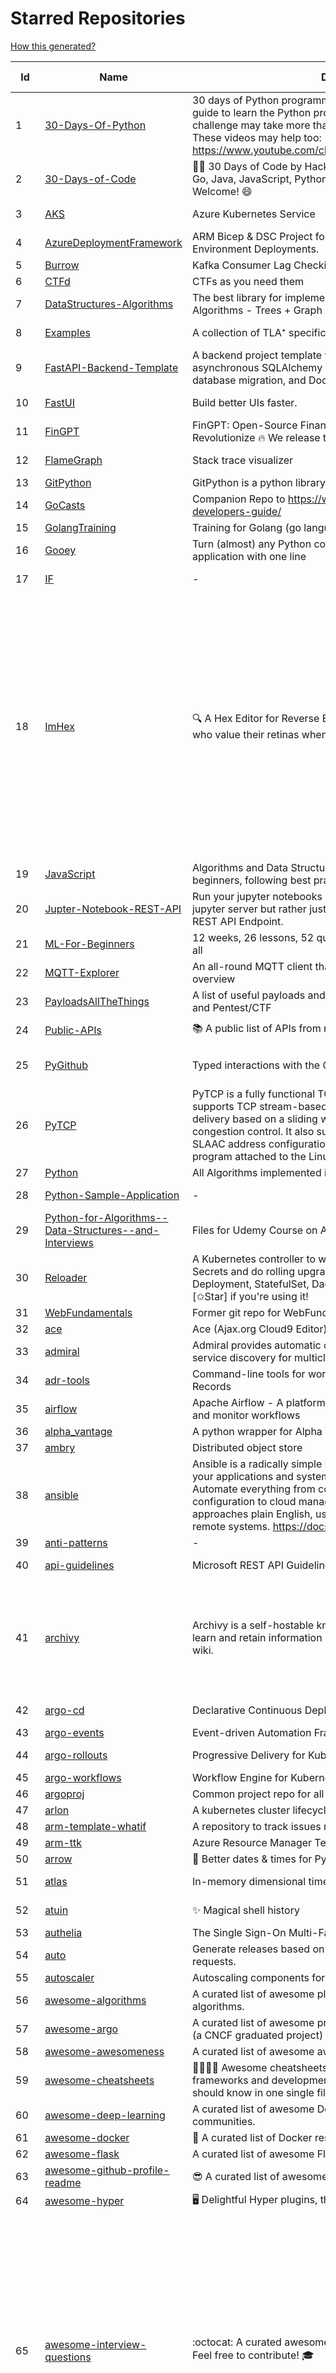 # Starred Repositories  
[How this generated?](../master/USAGE.md)  
  
| Id 			| Name			| Description | Star Counts | Topics/Tags   | Last Updated 	|  
| ----------- | ----------- 	| ----------- | ----------- | ----------- 	| -----------   |  
|1|[30-Days-Of-Python](https://github.com/Asabeneh/30-Days-Of-Python.git)|30 days of Python programming challenge is a step-by-step guide to learn the Python programming language in 30 days. This challenge may take more than100 days, follow your own pace.  These videos may help too: https://www.youtube.com/channel/UC7PNRuno1rzYPb1xLa4yktw|30025||8-7-2023|  
|2|[30-Days-of-Code](https://github.com/xeoneux/30-Days-of-Code.git)|👨‍💻 30 Days of Code by HackerRank Solutions in C, C++, C#, F#, Go, Java, JavaScript, Python, Ruby, Swift & TypeScript. PRs Welcome! 😄|926|||  
|3|[AKS](https://github.com/Azure/AKS.git)|Azure Kubernetes Service|1892||22-3-2024|  
|4|[AzureDeploymentFramework](https://github.com/brwilkinson/AzureDeploymentFramework.git)|ARM Bicep & DSC Project for Azure Infrastructure and App Environment Deployments.|139|||  
|5|[Burrow](https://github.com/linkedin/Burrow.git)|Kafka Consumer Lag Checking|3643|||  
|6|[CTFd](https://github.com/CTFd/CTFd.git)|CTFs as you need them|5261|||  
|7|[DataStructures-Algorithms](https://github.com/rachitiitr/DataStructures-Algorithms.git)|The best library for implementation of all Data Structures and Algorithms - Trees + Graph Algorithms too!|2686|||  
|8|[Examples](https://github.com/tlaplus/Examples.git)|A collection of TLA⁺ specifications of varying complexities|1211||30-3-2024|  
|9|[FastAPI-Backend-Template](https://github.com/Aeternalis-Ingenium/FastAPI-Backend-Template.git)|A backend project template with FastAPI, PostgreSQL with asynchronous SQLAlchemy 2.0, Alembic for asynchronous database migration, and Docker.|542||26-3-2024|  
|10|[FastUI](https://github.com/pydantic/FastUI.git)|Build better UIs faster.|7065||27-2-2024|  
|11|[FinGPT](https://github.com/AI4Finance-Foundation/FinGPT.git)|FinGPT: Open-Source Financial Large Language Models!  Revolutionize 🔥    We release the trained model on HuggingFace.|11207|||  
|12|[FlameGraph](https://github.com/brendangregg/FlameGraph.git)|Stack trace visualizer|16288||7-11-2023|  
|13|[GitPython](https://github.com/gitpython-developers/GitPython.git)|GitPython is a python library used to interact with Git repositories.|4375|||  
|14|[GoCasts](https://github.com/StephenGrider/GoCasts.git)|Companion Repo to https://www.udemy.com/go-the-complete-developers-guide/|2029|||  
|15|[GolangTraining](https://github.com/GoesToEleven/GolangTraining.git)|Training for Golang (go language)|9595|||  
|16|[Gooey](https://github.com/chriskiehl/Gooey.git)|Turn (almost) any Python command line program into a full GUI application with one line|20316||8-5-2022|  
|17|[IF](https://github.com/deep-floyd/IF.git)|-|7479||2-6-2023|  
|18|[ImHex](https://github.com/WerWolv/ImHex.git)|🔍 A Hex Editor for Reverse Engineers, Programmers and people who value their retinas when working at 3 AM.|32612|hex-editor, reverse-engineering, ips, dear-imgui, disassembler, analyzer, mathematical-evaluator, pattern-language, dark-mode, hacktoberfest, forensics, multi-platform, binary-analysis, c-plus-plus, static-analysis, windows, cybersecurity, hacking, preprocessor|30-3-2024|  
|19|[JavaScript](https://github.com/TheAlgorithms/JavaScript.git)|Algorithms and Data Structures implemented in JavaScript for beginners, following best practices.|31025|||  
|20|[Jupter-Notebook-REST-API](https://github.com/Invictify/Jupter-Notebook-REST-API.git)|Run your jupyter notebooks as a REST API endpoint. This isn't a jupyter server but rather just a way to run your notebooks as a REST API Endpoint.|75||31-3-2020|  
|21|[ML-For-Beginners](https://github.com/microsoft/ML-For-Beginners.git)|12 weeks, 26 lessons, 52 quizzes, classic Machine Learning for all|65898|||  
|22|[MQTT-Explorer](https://github.com/thomasnordquist/MQTT-Explorer.git)|An all-round MQTT client that provides a structured topic overview|2723|||  
|23|[PayloadsAllTheThings](https://github.com/swisskyrepo/PayloadsAllTheThings.git)|A list of useful payloads and bypass for Web Application Security and Pentest/CTF|56331|||  
|24|[Public-APIs](https://github.com/n0shake/Public-APIs.git)|📚 A public list of APIs from round the web.|20821||23-2-2024|  
|25|[PyGithub](https://github.com/PyGithub/PyGithub.git)|Typed interactions with the GitHub API v3|6640|pygithub, python, github, github-api|24-3-2024|  
|26|[PyTCP](https://github.com/ccie18643/PyTCP.git)|PyTCP is a fully functional TCP/IP stack written in Python. It supports TCP stream-based transport with reliable packet delivery based on a sliding window mechanism and basic congestion control. It also supports IPv6/ICMPv6 protocols with SLAAC address configuration. It operates as a user space program attached to the Linux TAP interface.|325||8-11-2023|  
|27|[Python](https://github.com/TheAlgorithms/Python.git)|All Algorithms implemented in Python|177217|||  
|28|[Python-Sample-Application](https://github.com/uber/Python-Sample-Application.git)|-|374||9-3-2015|  
|29|[Python-for-Algorithms--Data-Structures--and-Interviews](https://github.com/jmportilla/Python-for-Algorithms--Data-Structures--and-Interviews.git)|Files for Udemy Course on Algorithms and Data Structures|2438||1-7-2022|  
|30|[Reloader](https://github.com/stakater/Reloader.git)|A Kubernetes controller to watch changes in ConfigMap and Secrets and do rolling upgrades on Pods with their associated Deployment, StatefulSet, DaemonSet and DeploymentConfig – [✩Star] if you're using it!|6611||27-3-2024|  
|31|[WebFundamentals](https://github.com/google/WebFundamentals.git)|Former git repo for WebFundamentals on developers.google.com|13844|||  
|32|[ace](https://github.com/ajaxorg/ace.git)|Ace (Ajax.org Cloud9 Editor)|26346|||  
|33|[admiral](https://github.com/istio-ecosystem/admiral.git)|Admiral provides automatic configuration generation, syncing and service discovery for multicluster Istio service mesh|554|||  
|34|[adr-tools](https://github.com/npryce/adr-tools.git)|Command-line tools for working with Architecture Decision Records|4360|||  
|35|[airflow](https://github.com/apache/airflow.git)|Apache Airflow - A platform to programmatically author, schedule, and monitor workflows|34179||2-4-2024|  
|36|[alpha_vantage](https://github.com/RomelTorres/alpha_vantage.git)|A python wrapper for Alpha Vantage API for financial data.|4148|||  
|37|[ambry](https://github.com/linkedin/ambry.git)|Distributed object store|1715|||  
|38|[ansible](https://github.com/ansible/ansible.git)|Ansible is a radically simple IT automation platform that makes your applications and systems easier to deploy and maintain. Automate everything from code deployment to network configuration to cloud management, in a language that approaches plain English, using SSH, with no agents to install on remote systems. https://docs.ansible.com.|60811||1-4-2024|  
|39|[anti-patterns](https://github.com/tonybaloney/anti-patterns.git)|-|171|||  
|40|[api-guidelines](https://github.com/microsoft/api-guidelines.git)|Microsoft REST API Guidelines|22349||21-3-2024|  
|41|[archivy](https://github.com/archivy/archivy.git)|Archivy is a self-hostable knowledge repository that allows you to learn and retain information in your own personal and extensible wiki.|3143|elasticsearch, knowledge, productivity, python, knowledge-base, note-taking, digital-brain, cli, hacktoberfest|25-7-2023|  
|42|[argo-cd](https://github.com/argoproj/argo-cd.git)|Declarative Continuous Deployment for Kubernetes|15944||1-4-2024|  
|43|[argo-events](https://github.com/argoproj/argo-events.git)|Event-driven Automation Framework for Kubernetes|2215|||  
|44|[argo-rollouts](https://github.com/argoproj/argo-rollouts.git)|Progressive Delivery for Kubernetes|2437||1-4-2024|  
|45|[argo-workflows](https://github.com/argoproj/argo-workflows.git)|Workflow Engine for Kubernetes|14204|||  
|46|[argoproj](https://github.com/argoproj/argoproj.git)|Common project repo for all Argo Projects|548|||  
|47|[arlon](https://github.com/arlonproj/arlon.git)|A kubernetes cluster lifecycle management and configuration tool|143|||  
|48|[arm-template-whatif](https://github.com/Azure/arm-template-whatif.git)|A repository to track issues related to what-if noise suppression|86|||  
|49|[arm-ttk](https://github.com/Azure/arm-ttk.git)|Azure Resource Manager Template Toolkit|419|||  
|50|[arrow](https://github.com/arrow-py/arrow.git)|🏹 Better dates & times for Python|8539|||  
|51|[atlas](https://github.com/Netflix/atlas.git)|In-memory dimensional time series database.|3383||1-4-2024|  
|52|[atuin](https://github.com/atuinsh/atuin.git)|✨ Magical shell history|17294||2-4-2024|  
|53|[authelia](https://github.com/authelia/authelia.git)|The Single Sign-On Multi-Factor portal for web apps|19316|||  
|54|[auto](https://github.com/intuit/auto.git)|Generate releases based on semantic version labels on pull requests.|2175|||  
|55|[autoscaler](https://github.com/kubernetes/autoscaler.git)|Autoscaling components for Kubernetes|7578|||  
|56|[awesome-algorithms](https://github.com/tayllan/awesome-algorithms.git)|A curated list of awesome places to learn and/or practice algorithms.|17385|||  
|57|[awesome-argo](https://github.com/akuity/awesome-argo.git)|A curated list of awesome projects and resources related to Argo (a CNCF graduated project)|1763|||  
|58|[awesome-awesomeness](https://github.com/bayandin/awesome-awesomeness.git)|A curated list of awesome awesomeness|31180|||  
|59|[awesome-cheatsheets](https://github.com/LeCoupa/awesome-cheatsheets.git)|👩‍💻👨‍💻 Awesome cheatsheets for popular programming languages, frameworks and development tools. They include everything you should know in one single file.|37246||26-2-2024|  
|60|[awesome-deep-learning](https://github.com/ChristosChristofidis/awesome-deep-learning.git)|A curated list of awesome Deep Learning tutorials, projects and communities.|22674||14-11-2022|  
|61|[awesome-docker](https://github.com/veggiemonk/awesome-docker.git)|:whale: A curated list of Docker resources and projects|28136|||  
|62|[awesome-flask](https://github.com/humiaozuzu/awesome-flask.git)|A curated list of awesome Flask resources and plugins|11869|||  
|63|[awesome-github-profile-readme](https://github.com/abhisheknaiidu/awesome-github-profile-readme.git)|😎 A curated list of awesome GitHub Profile READMEs 📝|22126||9-10-2022|  
|64|[awesome-hyper](https://github.com/bnb/awesome-hyper.git)|🖥 Delightful Hyper plugins, themes, and resources|10549|||  
|65|[awesome-interview-questions](https://github.com/DopplerHQ/awesome-interview-questions.git)|:octocat: A curated awesome list of lists of interview questions. Feel free to contribute! :mortar_board: |66039|awesome-list, awesomeness, interview-questions, interviewing, interview-practice, ruby, javascript, awesome, list, python-interview-questions, rails-interview, javascript-interview-questions, angularjs-interview-questions, android-interview-questions|16-11-2021|  
|66|[awesome-k6](https://github.com/grafana/awesome-k6.git)|A curated list of awesome tools, content and projects using k6|499||18-1-2024|  
|67|[awesome-k8s-resources](https://github.com/tomhuang12/awesome-k8s-resources.git)|A curated list of awesome Kubernetes tools and resources.|3009|||  
|68|[awesome-kubectl-plugins](https://github.com/ishantanu/awesome-kubectl-plugins.git)|Curated list of kubectl plugins|823||15-2-2023|  
|69|[awesome-kubernetes](https://github.com/nubenetes/awesome-kubernetes.git)|A curated list of awesome references collected since 2018.|579||12-2-2024|  
|70|[awesome-kubernetes](https://github.com/ramitsurana/awesome-kubernetes.git)|A curated list for awesome kubernetes sources :ship::tada:|14671|||  
|71|[awesome-machine-learning](https://github.com/josephmisiti/awesome-machine-learning.git)|A curated list of awesome Machine Learning frameworks, libraries and software.|63243||31-3-2024|  
|72|[awesome-macos-command-line](https://github.com/herrbischoff/awesome-macos-command-line.git)|Use your macOS terminal shell to do awesome things.|28323|||  
|73|[awesome-pentest](https://github.com/enaqx/awesome-pentest.git)|A collection of awesome penetration testing resources, tools and other shiny things|20356|awesome, awesome-list|25-1-2024|  
|74|[awesome-python](https://github.com/vinta/awesome-python.git)|An opinionated list of awesome Python frameworks, libraries, software and resources.|202726|||  
|75|[awesome-python-applications](https://github.com/mahmoud/awesome-python-applications.git)|💿 Free software that works great, and also happens to be open-source Python. |15267|||  
|76|[awesome-readme](https://github.com/matiassingers/awesome-readme.git)|A curated list of awesome READMEs|16791|||  
|77|[awesome-sanic](https://github.com/mekicha/awesome-sanic.git)|A curated list of awesome Sanic resources and extensions|733|||  
|78|[awesome-scalability](https://github.com/binhnguyennus/awesome-scalability.git)|The Patterns of Scalable, Reliable, and Performant Large-Scale Systems|52670|||  
|79|[awesome-shell](https://github.com/alebcay/awesome-shell.git)|A curated list of awesome command-line frameworks, toolkits, guides and gizmos. Inspired by awesome-php.|30848|||  
|80|[awesome-sre](https://github.com/dastergon/awesome-sre.git)|A curated list of Site Reliability and Production Engineering resources.|11422|||  
|81|[awless](https://github.com/wallix/awless.git)|A Mighty CLI for AWS|4962||10-12-2018|  
|82|[aws-cdk](https://github.com/aws/aws-cdk.git)|The AWS Cloud Development Kit is a framework for defining cloud infrastructure in code|11086|||  
|83|[aws-cdk-examples](https://github.com/aws-samples/aws-cdk-examples.git)|Example projects using the AWS CDK|4802||30-3-2024|  
|84|[aws-cli](https://github.com/aws/aws-cli.git)|Universal Command Line Interface for Amazon Web Services|14819|aws, cloud, aws-cli, cloud-management|1-4-2024|  
|85|[aws-eks-best-practices](https://github.com/aws/aws-eks-best-practices.git)|A best practices guide for day 2 operations, including operational excellence, security, reliability, performance efficiency, and cost optimization.|1823|||  
|86|[aws-eks-kubernetes-masterclass](https://github.com/stacksimplify/aws-eks-kubernetes-masterclass.git)|AWS EKS Kubernetes - Masterclass   DevOps, Microservices|1206|||  
|87|[aws-load-balancer-controller](https://github.com/kubernetes-sigs/aws-load-balancer-controller.git)|A Kubernetes controller for Elastic Load Balancers|3735|||  
|88|[azkaban](https://github.com/azkaban/azkaban.git)|Azkaban workflow manager.|4393|||  
|89|[azure-docs-bicep-samples](https://github.com/Azure/azure-docs-bicep-samples.git)|-|70||5-12-2023|  
|90|[azure-functions-host](https://github.com/Azure/azure-functions-host.git)|The host/runtime that powers Azure Functions|1895||29-3-2024|  
|91|[azure-monitor-opencensus-python](https://github.com/Azure-Samples/azure-monitor-opencensus-python.git)|Sample repository demonstrating Azure Monitor exporters for Opencensus Python|23|||  
|92|[azure-powershell](https://github.com/Azure/azure-powershell.git)|Microsoft Azure PowerShell|4034||2-4-2024|  
|93|[azure-quickstart-templates](https://github.com/Azure/azure-quickstart-templates.git)|Azure Quickstart Templates|13662|||  
|94|[azure-rest-api-specs](https://github.com/Azure/azure-rest-api-specs.git)|The source for REST API specifications for Microsoft Azure.|2426|||  
|95|[badges](https://github.com/Naereen/badges.git)|:pencil: Markdown code for lots of small badges :ribbon: :pushpin: (shields.io, forthebadge.com etc) :sunglasses:. Contributions are welcome! Please add yours!|4122||24-11-2023|  
|96|[bat](https://github.com/sharkdp/bat.git)|A cat(1) clone with wings.|46043|||  
|97|[bcc](https://github.com/iovisor/bcc.git)|BCC - Tools for BPF-based Linux IO analysis, networking, monitoring, and more|19283||2-4-2024|  
|98|[behave](https://github.com/behave/behave.git)|BDD, Python style.|3053|bdd, bdd-framework, behave, behavior-driven-development, gherkin, cucumber-like, python, python3|22-2-2024|  
|99|[benten](https://github.com/intuit/benten.git)|Chatbot Development Framework (with Slack integration for Jira and Jenkins)|133|||  
|100|[bicep](https://github.com/Azure/bicep.git)|Bicep is a declarative language for describing and deploying Azure resources|3101||2-4-2024|  
|101|[black](https://github.com/psf/black.git)|The uncompromising Python code formatter|37233|||  
|102|[blackfriday](https://github.com/russross/blackfriday.git)|Blackfriday: a markdown processor for Go|5346|||  
|103|[blockly](https://github.com/google/blockly.git)|The web-based visual programming editor.|12061|||  
|104|[bokeh](https://github.com/bokeh/bokeh.git)|Interactive Data Visualization in the browser, from  Python|18737||1-4-2024|  
|105|[boto3](https://github.com/boto/boto3.git)|AWS SDK for Python|8653|||  
|106|[boulder](https://github.com/letsencrypt/boulder.git)|An ACME-based certificate authority, written in Go. |4958|||  
|107|[boundary](https://github.com/hashicorp/boundary.git)|Boundary enables identity-based access management for dynamic infrastructure. |3769||1-4-2024|  
|108|[brackets](https://github.com/adobe/brackets.git)|An open source code editor for the web, written in JavaScript, HTML and CSS.|33305|||  
|109|[brooklin](https://github.com/linkedin/brooklin.git)|An extensible distributed system for reliable nearline data streaming at scale|885|||  
|110|[brotli](https://github.com/google/brotli.git)|Brotli compression format|13071||20-3-2024|  
|111|[build-your-own-x](https://github.com/codecrafters-io/build-your-own-x.git)|Master programming by recreating your favorite technologies from scratch.|253121|||  
|112|[caddy](https://github.com/caddyserver/caddy.git)|Fast and extensible multi-platform HTTP/1-2-3 web server with automatic HTTPS|53209|||  
|113|[cdk8s](https://github.com/cdk8s-team/cdk8s.git)|Define Kubernetes native apps and abstractions using object-oriented programming|4089||2-4-2024|  
|114|[cdnjs](https://github.com/cdnjs/cdnjs.git)|🤖 CDN assets - The #1 free and open source CDN built to make life easier for developers.|10136|||  
|115|[celery](https://github.com/celery/celery.git)|Distributed Task Queue (development branch)|23321||1-4-2024|  
|116|[cello](https://github.com/cello-proj/cello.git)|Run infrastructure as code (IaC) software tools including CDK, Terraform and Cloud Formation via GitOps.|268||29-3-2024|  
|117|[cert-manager](https://github.com/cert-manager/cert-manager.git)|Automatically provision and manage TLS certificates in Kubernetes|11382|||  
|118|[cfssl](https://github.com/cloudflare/cfssl.git)|CFSSL: Cloudflare's PKI and TLS toolkit|8409||19-3-2024|  
|119|[chaos-mesh](https://github.com/chaos-mesh/chaos-mesh.git)|A Chaos Engineering Platform for Kubernetes.|6323||2-4-2024|  
|120|[chaosmonkey](https://github.com/Netflix/chaosmonkey.git)|Chaos Monkey is a resiliency tool that helps applications tolerate random instance failures.|14424|||  
|121|[chartmuseum](https://github.com/helm/chartmuseum.git)|helm chart repository server|3455|||  
|122|[charts](https://github.com/helm/charts.git)|⚠️(OBSOLETE) Curated applications for Kubernetes|15532|||  
|123|[chef](https://github.com/chef/chef.git)|Chef Infra, a powerful automation platform that transforms infrastructure into code automating how infrastructure is configured, deployed and managed across any environment, at any scale|7447|||  
|124|[cilium](https://github.com/cilium/cilium.git)|eBPF-based Networking, Security, and Observability|18355|||  
|125|[clair](https://github.com/quay/clair.git)|Vulnerability Static Analysis for Containers|10000|||  
|126|[cli](https://github.com/cli/cli.git)|GitHub’s official command line tool|35172|||  
|127|[cli](https://github.com/snyk/cli.git)|Snyk CLI scans and monitors your projects for security vulnerabilities.|4734||2-4-2024|  
|128|[cli-spinners](https://github.com/sindresorhus/cli-spinners.git)|Spinners for use in the terminal|2340|||  
|129|[cli53](https://github.com/barnybug/cli53.git)|Command line tool for Amazon Route 53|1946|||  
|130|[click](https://github.com/pallets/click.git)|Python composable command line interface toolkit|14940|||  
|131|[cloud-custodian](https://github.com/cloud-custodian/cloud-custodian.git)|Rules engine for cloud security, cost optimization, and governance, DSL in yaml for policies to query, filter, and take actions on resources|5187|||  
|132|[cluster-api](https://github.com/kubernetes-sigs/cluster-api.git)|Home for Cluster API, a subproject of sig-cluster-lifecycle|3313|||  
|133|[cobra](https://github.com/spf13/cobra.git)|A Commander for modern Go CLI interactions|35719||1-4-2024|  
|134|[codesearch](https://github.com/google/codesearch.git)|Fast, indexed regexp search over large file trees|3478|||  
|135|[coding-interview-university](https://github.com/jwasham/coding-interview-university.git)|A complete computer science study plan to become a software engineer.|280801|||  
|136|[compose](https://github.com/docker/compose.git)|Define and run multi-container applications with Docker|32174|||  
|137|[computer-science](https://github.com/ossu/computer-science.git)|:mortar_board: Path to a free self-taught education in Computer Science!|160853|||  
|138|[confd](https://github.com/kelseyhightower/confd.git)|Manage local application configuration files using templates and data from etcd or consul|8263||9-12-2023|  
|139|[config](https://github.com/nikitavoloboev/config.git)|Apps/CLIs/configs I use on macOS/iOS. Fish, Karabiner, Cursor..|20255|macos, mac-setup, awesome, dotfiles, fish, karabiner|2-4-2024|  
|140|[consul](https://github.com/hashicorp/consul.git)|Consul is a distributed, highly available, and data center aware solution to connect and configure applications across dynamic, distributed infrastructure.|27718||2-4-2024|  
|141|[containerd](https://github.com/containerd/containerd.git)|An open and reliable container runtime|16190|||  
|142|[core](https://github.com/home-assistant/core.git)|:house_with_garden: Open source home automation that puts local control and privacy first.|68198|python, home-automation, iot, internet-of-things, mqtt, raspberry-pi, asyncio, hacktoberfest|2-4-2024|  
|143|[coredns](https://github.com/coredns/coredns.git)|CoreDNS is a DNS server that chains plugins|11730||29-3-2024|  
|144|[coreutils](https://github.com/uutils/coreutils.git)|Cross-platform Rust rewrite of the GNU coreutils|16733|||  
|145|[crouton](https://github.com/dnschneid/crouton.git)|Chromium OS Universal Chroot Environment|8487|||  
|146|[cruise-control](https://github.com/linkedin/cruise-control.git)|Cruise-control is the first of its kind to fully automate the dynamic workload rebalance and self-healing of a Kafka cluster. It provides great value to Kafka users by simplifying the operation of Kafka clusters.|2633||2-4-2024|  
|147|[curl](https://github.com/curl/curl.git)|A command line tool and library for transferring data with URL syntax, supporting DICT, FILE, FTP, FTPS, GOPHER, GOPHERS, HTTP, HTTPS, IMAP, IMAPS, LDAP, LDAPS, MQTT, POP3, POP3S, RTMP, RTMPS, RTSP, SCP, SFTP, SMB, SMBS, SMTP, SMTPS, TELNET, TFTP, WS and WSS. libcurl offers a myriad of powerful features|33952|||  
|148|[dailybot](https://github.com/sapumar/dailybot.git)|Simple telegram bot to remind about the daily stand up|8|||  
|149|[dapr](https://github.com/dapr/dapr.git)|Dapr is a portable, event-driven, runtime for building distributed applications across cloud and edge.|23185|||  
|150|[dashboard](https://github.com/kubernetes/dashboard.git)|General-purpose web UI for Kubernetes clusters|13759|||  
|151|[datamodel-code-generator](https://github.com/koxudaxi/datamodel-code-generator.git)|Pydantic model and dataclasses.dataclass generator for easy conversion of JSON, OpenAPI, JSON Schema, and YAML data sources.|2248|||  
|152|[developer-roadmap](https://github.com/kamranahmedse/developer-roadmap.git)|Interactive roadmaps, guides and other educational content to help developers grow in their careers.|271205|||  
|153|[devops-exercises](https://github.com/bregman-arie/devops-exercises.git)|Linux, Jenkins, AWS, SRE, Prometheus, Docker, Python, Ansible, Git, Kubernetes, Terraform, OpenStack, SQL, NoSQL, Azure, GCP, DNS, Elastic, Network, Virtualization. DevOps Interview Questions|62965|||  
|154|[diagrams](https://github.com/mingrammer/diagrams.git)|:art: Diagram as Code for prototyping cloud system architectures|34669|diagram, diagram-as-code, architecture, graphviz|5-1-2024|  
|155|[discourse](https://github.com/discourse/discourse.git)|A platform for community discussion. Free, open, simple.|40266|||  
|156|[dive](https://github.com/wagoodman/dive.git)|A tool for exploring each layer in a docker image|43251|||  
|157|[dns](https://github.com/miekg/dns.git)|DNS library in Go|7721||29-3-2024|  
|158|[dnscontrol](https://github.com/StackExchange/dnscontrol.git)|Infrastructure as code for DNS!|2914|||  
|159|[dnslib](https://github.com/paulc/dnslib.git)|A Python library to encode/decode DNS wire-format packets |288|||  
|160|[dnsperf](https://github.com/cobblau/dnsperf.git)|A DNS performance tool.|213|||  
|161|[docker-cheat-sheet](https://github.com/wsargent/docker-cheat-sheet.git)|Docker Cheat Sheet|21904|||  
|162|[docker-development-youtube-series](https://github.com/marcel-dempers/docker-development-youtube-series.git)|-|4925|||  
|163|[docker_practice](https://github.com/yeasy/docker_practice.git)|Learn and understand Docker&Container technologies, with real DevOps practice!|24071||4-2-2024|  
|164|[dockerfiles](https://github.com/jessfraz/dockerfiles.git)|Various Dockerfiles I use on the desktop and on servers.|13460|||  
|165|[doitlive](https://github.com/sloria/doitlive.git)|Because sometimes you need to do it live|3392|||  
|166|[dokku](https://github.com/dokku/dokku.git)|A docker-powered PaaS that helps you build and manage the lifecycle of applications|25881|||  
|167|[dotfiles](https://github.com/bbkane/dotfiles.git)|Configs for apps I care about|30|||  
|168|[draft-classic](https://github.com/Azure/draft-classic.git)|A tool for developers to create cloud-native applications on Kubernetes.|3926|||  
|169|[drawio](https://github.com/jgraph/drawio.git)|draw.io is a JavaScript, client-side editor for general diagramming.|38326|||  
|170|[driftctl](https://github.com/snyk/driftctl.git)|Detect, track and alert on infrastructure drift|2391|||  
|171|[echarts](https://github.com/apache/echarts.git)|Apache ECharts is a powerful, interactive charting and data visualization library for browser|58727|echarts, data-visualization, charts, charting-library, visualization, apache, data-viz, canvas, svg|11-3-2024|  
|172|[echo](https://github.com/labstack/echo.git)|High performance, minimalist Go web framework|28341||27-3-2024|  
|173|[eks-anywhere](https://github.com/aws/eks-anywhere.git)|Run Amazon EKS on your own infrastructure 🚀|1909|||  
|174|[eks-node-viewer](https://github.com/awslabs/eks-node-viewer.git)|EKS Node Viewer|963||2-4-2024|  
|175|[elasticsearch](https://github.com/elastic/elasticsearch.git)|Free and Open, Distributed, RESTful Search Engine|67247||2-4-2024|  
|176|[emissary](https://github.com/emissary-ingress/emissary.git)|open source Kubernetes-native API gateway for microservices built on the Envoy Proxy|4265|||  
|177|[eng-practices](https://github.com/google/eng-practices.git)|Google's Engineering Practices documentation|19737||26-3-2024|  
|178|[engineering-blogs](https://github.com/kilimchoi/engineering-blogs.git)|A curated list of engineering blogs|28948|engineering-blogs, tech, programming-blogs, software-development, lists|21-2-2024|  
|179|[eruda](https://github.com/liriliri/eruda.git)|Console for mobile browsers|17160||5-11-2023|  
|180|[espanso](https://github.com/espanso/espanso.git)|Cross-platform Text Expander written in Rust|9015||30-3-2024|  
|181|[etcd](https://github.com/etcd-io/etcd.git)|Distributed reliable key-value store for the most critical data of a distributed system|46145|||  
|182|[every-programmer-should-know](https://github.com/mtdvio/every-programmer-should-know.git)|A collection of (mostly) technical things every software developer should know about|76449|cc-by, computer-science, educational, novice, collection|23-11-2022|  
|183|[ewd998](https://github.com/tlaplus-workshops/ewd998.git)|Distributed termination detection on a ring, due to Shmuel Safra:|45||21-7-2023|  
|184|[examples](https://github.com/kubernetes/examples.git)|Kubernetes application example tutorials|6006||15-2-2024|  
|185|[excalidraw](https://github.com/excalidraw/excalidraw.git)|Virtual whiteboard for sketching hand-drawn like diagrams|71467||28-3-2024|  
|186|[external-dns](https://github.com/kubernetes-sigs/external-dns.git)|Configure external DNS servers (AWS Route53, Google CloudDNS and others) for Kubernetes Ingresses and Services|7214|||  
|187|[faas](https://github.com/openfaas/faas.git)|OpenFaaS - Serverless Functions Made Simple|24422|||  
|188|[face_recognition](https://github.com/ageitgey/face_recognition.git)|The world's simplest facial recognition api for Python and the command line|51534|||  
|189|[fastapi-code-generator](https://github.com/koxudaxi/fastapi-code-generator.git)|This code generator creates FastAPI app from an openapi file.|897||7-9-2023|  
|190|[fastapi-jwt](https://github.com/testdrivenio/fastapi-jwt.git)|secure a FastAPI app by enabling authentication using JSON Web Tokens (JWTs)|106|||  
|191|[fastapi-mvc](https://github.com/fastapi-mvc/fastapi-mvc.git)|Developer productivity tool for making high-quality FastAPI production-ready APIs.|554||2-2-2024|  
|192|[fastapi-utils](https://github.com/dmontagu/fastapi-utils.git)|Reusable utilities for FastAPI|1720||19-3-2023|  
|193|[fastapi-versioning](https://github.com/DeanWay/fastapi-versioning.git)|api versioning for fastapi web applications|603||24-8-2021|  
|194|[fastapi_client](https://github.com/dmontagu/fastapi_client.git)|FastAPI client generator|321|||  
|195|[fastapi_profiler](https://github.com/sunhailin-Leo/fastapi_profiler.git)|A FastAPI Middleware of joerick/pyinstrument to check your service performance.|190||4-3-2024|  
|196|[fasthttp](https://github.com/valyala/fasthttp.git)|Fast HTTP package for Go. Tuned for high performance. Zero memory allocations in hot paths. Up to 10x faster than net/http|20930||29-3-2024|  
|197|[fauxpilot](https://github.com/fauxpilot/fauxpilot.git)|FauxPilot - an open-source alternative to GitHub Copilot server|14157|||  
|198|[first-contributions](https://github.com/firstcontributions/first-contributions.git)|🚀✨ Help beginners to contribute to open source projects|42151|||  
|199|[fish-shell](https://github.com/fish-shell/fish-shell.git)|The user-friendly command line shell.|24391||2-4-2024|  
|200|[flamethrower](https://github.com/DNS-OARC/flamethrower.git)|a DNS performance and functional testing utility supporting UDP, TCP, DoT and DoH|312|||  
|201|[flasgger](https://github.com/flasgger/flasgger.git)|Easy OpenAPI specs and Swagger UI for your Flask API|3478||18-5-2023|  
|202|[flask](https://github.com/pallets/flask.git)|The Python micro framework for building web applications.|66157|||  
|203|[flask-app-on-azure-functions](https://github.com/Azure-Samples/flask-app-on-azure-functions.git)|A sample to run a Flask app on Azure Functions|15|||  
|204|[flask-caching](https://github.com/pallets-eco/flask-caching.git)|A caching extension for Flask|862||6-1-2024|  
|205|[flask-celery-example](https://github.com/miguelgrinberg/flask-celery-example.git)|This repository contains the example code for my blog article Using Celery with Flask.|1171|||  
|206|[flask-swagger-ui](https://github.com/sveint/flask-swagger-ui.git)|Swagger UI blueprint for flask|174||24-5-2022|  
|207|[flower](https://github.com/mher/flower.git)|Real-time monitor and web admin for Celery distributed task queue|6136|||  
|208|[flux](https://github.com/fluxcd/flux.git)|Successor: https://github.com/fluxcd/flux2|6891|||  
|209|[forcediphttpsadapter](https://github.com/Roadmaster/forcediphttpsadapter.git)|A requests TransportAdapter allowing to force a specific IP for HTTPS connections.|52|||  
|210|[fortio](https://github.com/fortio/fortio.git)|Fortio load testing library, command line tool, advanced echo server and web UI in go (golang). Allows to specify a set query-per-second load and record latency histograms and other useful stats.|3153||24-3-2024|  
|211|[fortio-operator](https://github.com/verfio/fortio-operator.git)|Load Testing Operator within the Kubernetes cluster and outside of it.|36|||  
|212|[free-for-dev](https://github.com/ripienaar/free-for-dev.git)|A list of SaaS, PaaS and IaaS offerings that have free tiers of interest to devops and infradev|82501|free-for-developers, awesome-list|28-3-2024|  
|213|[frp](https://github.com/fatedier/frp.git)|A fast reverse proxy to help you expose a local server behind a NAT or firewall to the internet.|78844|||  
|214|[fucking-algorithm](https://github.com/labuladong/fucking-algorithm.git)|刷算法全靠套路，认准 labuladong 就够了！English version supported! Crack LeetCode, not only how, but also why. |123060||2-4-2024|  
|215|[fuzzywuzzy](https://github.com/seatgeek/fuzzywuzzy.git)|Fuzzy String Matching in Python|9096||9-9-2021|  
|216|[game_control](https://github.com/ChoudharyChanchal/game_control.git)|-|737|||  
|217|[gcsfuse](https://github.com/GoogleCloudPlatform/gcsfuse.git)|A user-space file system for interacting with Google Cloud Storage|1965|||  
|218|[gin](https://github.com/gin-gonic/gin.git)|Gin is a HTTP web framework written in Go (Golang). It features a Martini-like API with much better performance -- up to 40 times faster. If you need smashing performance, get yourself some Gin.|75079|||  
|219|[git-standup](https://github.com/kamranahmedse/git-standup.git)|Recall what you did on the last working day. Psst! or be nosy and find what someone else in your team did ;-)|7521|||  
|220|[gitbook](https://github.com/GitbookIO/gitbook.git)|The open source frontend for GitBook doc sites|26260|||  
|221|[github-cheat-sheet](https://github.com/tiimgreen/github-cheat-sheet.git)|A list of cool features of Git and GitHub.|45303|||  
|222|[github-readme-stats](https://github.com/anuraghazra/github-readme-stats.git)|:zap: Dynamically generated stats for your github readmes|64203||31-3-2024|  
|223|[gitignore](https://github.com/github/gitignore.git)|A collection of useful .gitignore templates|157012|||  
|224|[gitops-engine](https://github.com/argoproj/gitops-engine.git)|Democratizing GitOps|1633|gitops, kubernetes, continuous-deployment|24-1-2024|  
|225|[gitui](https://github.com/extrawurst/gitui.git)|Blazing 💥 fast terminal-ui for git written in rust 🦀|16835|||  
|226|[glb-director](https://github.com/github/glb-director.git)|GitHub Load Balancer Director and supporting tooling.|2322|||  
|227|[gloo](https://github.com/solo-io/gloo.git)|The Feature-rich, Kubernetes-native, Next-Generation API Gateway Built on Envoy|3967|||  
|228|[go-fuzz](https://github.com/dvyukov/go-fuzz.git)|Randomized testing for Go|4702||3-2-2024|  
|229|[go-leetcode](https://github.com/austingebauer/go-leetcode.git)|A collection of 100+ popular LeetCode problems solved in Go.|1756||26-11-2023|  
|230|[go-metrics](https://github.com/rcrowley/go-metrics.git)|Go port of Coda Hale's Metrics library|3423|||  
|231|[go-restful](https://github.com/emicklei/go-restful.git)|package for building REST-style Web Services using Go|4963||11-3-2024|  
|232|[go-spew](https://github.com/davecgh/go-spew.git)|Implements a deep pretty printer for Go data structures to aid in debugging|5898||30-8-2018|  
|233|[goaccess](https://github.com/allinurl/goaccess.git)|GoAccess is a real-time web log analyzer and interactive viewer that runs in a terminal in *nix systems or through your browser.|17402|goaccess, c, real-time, data-analysis, analytics, nginx, apache, webserver, web-analytics, monitoring, dashboard, command-line, gdpr, privacy, cli, tui, google-analytics, ncurses, terminal|28-3-2024|  
|234|[gobgp](https://github.com/osrg/gobgp.git)|BGP implemented in the Go Programming Language|3446|||  
|235|[gods](https://github.com/emirpasic/gods.git)|GoDS (Go Data Structures) - Sets, Lists, Stacks, Maps, Trees, Queues, and much more|15315|||  
|236|[golang-web-dev](https://github.com/GoesToEleven/golang-web-dev.git)|-|3284|||  
|237|[goldmark](https://github.com/yuin/goldmark.git)|:trophy: A markdown parser written in Go. Easy to extend, standard(CommonMark) compliant, well structured.|3289|||  
|238|[google-cloud-python](https://github.com/googleapis/google-cloud-python.git)|Google Cloud Client Library for Python|4617|||  
|239|[google-maps-services-python](https://github.com/googlemaps/google-maps-services-python.git)|Python client library for Google Maps API Web Services|4311|||  
|240|[googlesre](https://github.com/google/googlesre.git)|-|152||21-3-2024|  
|241|[goreleaser](https://github.com/goreleaser/goreleaser.git)|Deliver Go binaries as fast and easily as possible|12881|||  
|242|[gotty](https://github.com/sorenisanerd/gotty.git)|Share your terminal as a web application|2044|||  
|243|[gping](https://github.com/orf/gping.git)|Ping, but with a graph|10220|||  
|244|[gpt-pilot](https://github.com/Pythagora-io/gpt-pilot.git)|The first real AI developer|26804||1-4-2024|  
|245|[grafana](https://github.com/grafana/grafana.git)|The open and composable observability and data visualization platform. Visualize metrics, logs, and traces from multiple sources like Prometheus, Loki, Elasticsearch, InfluxDB, Postgres and many more. |60021|||  
|246|[graphene-django](https://github.com/graphql-python/graphene-django.git)|Build powerful, efficient, and flexible GraphQL APIs with seamless Django integration.|4222||29-3-2024|  
|247|[grequests](https://github.com/spyoungtech/grequests.git)|Requests + Gevent = <3|4410|||  
|248|[grex](https://github.com/pemistahl/grex.git)|A command-line tool and Rust library with Python bindings for generating regular expressions from user-provided test cases|6495|command-line-tool, tool, regex, regexp, regex-pattern, regular-expression, regular-expressions, rust, cli, rust-cli, terminal, rust-library, rust-crate, python, python-library|26-3-2024|  
|249|[greykite](https://github.com/linkedin/greykite.git)|A flexible, intuitive and fast forecasting library|1788||16-1-2024|  
|250|[guacamole-server](https://github.com/apache/guacamole-server.git)|Mirror of Apache Guacamole Server|2856|||  
|251|[halo](https://github.com/manrajgrover/halo.git)|💫 Beautiful spinners for terminal, IPython and Jupyter|2844|||  
|252|[healthchecks](https://github.com/healthchecks/healthchecks.git)|Open-source cron job and background task monitoring service, written in Python & Django|7213||2-4-2024|  
|253|[helm](https://github.com/helm/helm.git)|The Kubernetes Package Manager|25923|||  
|254|[helm-git-repo](https://github.com/yks0000/helm-git-repo.git)|A Helm Repo (Automatically build index.yaml)|1||6-4-2021|  
|255|[helmfile](https://github.com/roboll/helmfile.git)|Deploy Kubernetes Helm Charts|4020|||  
|256|[homebrew-cask](https://github.com/Homebrew/homebrew-cask.git)|🍻 A CLI workflow for the administration of macOS applications distributed as binaries|20494|||  
|257|[homepage](https://github.com/gethomepage/homepage.git)|A highly customizable homepage (or startpage / application dashboard) with Docker and service API integrations.|14817||1-4-2024|  
|258|[how-web-works](https://github.com/vasanthk/how-web-works.git)|What happens behind the scenes when we type www.google.com in a browser?|15611|||  
|259|[howdoi](https://github.com/gleitz/howdoi.git)|instant coding answers via the command line|10413|||  
|260|[htmlq](https://github.com/mgdm/htmlq.git)|Like jq, but for HTML.|6904|||  
|261|[htop](https://github.com/htop-dev/htop.git)|htop - an interactive process viewer|5846|process, viewer, console, terminal, linux, macos, bsd, c, hacktoberfest|28-3-2024|  
|262|[http-api-design](https://github.com/interagent/http-api-design.git)|HTTP API design guide extracted from work on the Heroku Platform API|13646||16-1-2024|  
|263|[http2smugl](https://github.com/neex/http2smugl.git)|-|515|||  
|264|[httpstat](https://github.com/reorx/httpstat.git)|curl statistics made simple|5562|||  
|265|[httpstat](https://github.com/davecheney/httpstat.git)|It's like curl -v, with colours. |6479|||  
|266|[httptools](https://github.com/MagicStack/httptools.git)|Fast HTTP parser|1161||16-10-2023|  
|267|[hub](https://github.com/mislav/hub.git)|A command-line tool that makes git easier to use with GitHub.|22670|||  
|268|[hubot-slack](https://github.com/slackapi/hubot-slack.git)|Slack Developer Kit for Hubot|2299|||  
|269|[hugo](https://github.com/gohugoio/hugo.git)|The world’s fastest framework for building websites.|72112|go, hugo, static-site-generator, blog-engine, cms, content-management-system, documentation-tool|2-4-2024|  
|270|[hugo-PaperMod](https://github.com/adityatelange/hugo-PaperMod.git)| A fast, clean, responsive Hugo theme.|8460|||  
|271|[hygieia](https://github.com/hygieia/hygieia.git)|CapitalOne  DevOps Dashboard|3774|||  
|272|[hyper](https://github.com/vercel/hyper.git)|A terminal built on web technologies|42543|||  
|273|[influxdb](https://github.com/influxdata/influxdb.git)|Scalable datastore for metrics, events, and real-time analytics|27578||1-4-2024|  
|274|[ingress-nginx](https://github.com/kubernetes/ingress-nginx.git)|Ingress-NGINX Controller for Kubernetes|16571||1-4-2024|  
|275|[inshellisense](https://github.com/microsoft/inshellisense.git)|IDE style command line auto complete|7982||23-3-2024|  
|276|[interactive-coding-challenges](https://github.com/donnemartin/interactive-coding-challenges.git)|120+ interactive Python coding interview challenges (algorithms and data structures).  Includes Anki flashcards.|28617|||  
|277|[interview](https://github.com/mission-peace/interview.git)|Interview questions|10987||30-7-2018|  
|278|[interview](https://github.com/Olshansk/interview.git)|Everything you need to prepare for your technical interview|17475|||  
|279|[ipvs](https://github.com/cloudflare/ipvs.git)|Package ipvs allows you to manage Linux IPVS services and destinations|129|||  
|280|[ipython](https://github.com/ipython/ipython.git)|Official repository for IPython itself. Other repos in the IPython organization contain things like the website, documentation builds, etc.|16121|ipython, jupyter, data-science, notebook, python, repl, closember, hacktoberfest, spec-0|2-4-2024|  
|281|[iris](https://github.com/linkedin/iris.git)|Iris is a highly configurable and flexible service for paging and messaging.|788|||  
|282|[istio](https://github.com/istio/istio.git)|Connect, secure, control, and observe services.|34840|||  
|283|[it-tools](https://github.com/CorentinTh/it-tools.git)|Collection of handy online tools for developers, with great UX. |9201|vuejs, tools, tool, converter, website, frontend, developer-tools, developer-productivity, productivity, javascript, typescript|11-3-2024|  
|284|[ivy](https://github.com/unifyai/ivy.git)|The Unified AI Framework|14010|||  
|285|[jaeger](https://github.com/jaegertracing/jaeger.git)|CNCF Jaeger, a Distributed Tracing Platform|19303|||  
|286|[javascript-algorithms](https://github.com/trekhleb/javascript-algorithms.git)|📝 Algorithms and data structures implemented in JavaScript with explanations and links to further readings|181315|||  
|287|[javascript-questions](https://github.com/lydiahallie/javascript-questions.git)|A long list of (advanced) JavaScript questions, and their explanations :sparkles:  |59244|||  
|288|[jedis](https://github.com/redis/jedis.git)|Redis Java client|11574||1-4-2024|  
|289|[jellyfin](https://github.com/jellyfin/jellyfin.git)|The Free Software Media System|29214|||  
|290|[jira](https://github.com/go-jira/jira.git)|simple jira command line client in Go|2658|||  
|291|[jira](https://github.com/pycontribs/jira.git)|Python Jira library. Development chat available on https://matrix.to/#/#pycontribs:matrix.org|1877|||  
|292|[jq](https://github.com/jqlang/jq.git)|Command-line JSON processor|28839|||  
|293|[jsii](https://github.com/aws/jsii.git)|jsii allows code in any language to naturally interact with JavaScript classes. It is the technology that enables the AWS Cloud Development Kit to deliver polyglot libraries from a single codebase!|2536||1-4-2024|  
|294|[json-server](https://github.com/typicode/json-server.git)|Get a full fake REST API with zero coding in less than 30 seconds (seriously)|70974|||  
|295|[jsonnet](https://github.com/google/jsonnet.git)|Jsonnet - The data templating language|6736||23-3-2024|  
|296|[jsonschema](https://github.com/python-jsonschema/jsonschema.git)|An implementation of the JSON Schema specification for Python|4415|||  
|297|[k2tf](https://github.com/sl1pm4t/k2tf.git)|Kubernetes YAML to Terraform HCL converter|1136||5-7-2023|  
|298|[k3s](https://github.com/k3s-io/k3s.git)|Lightweight Kubernetes|26251|||  
|299|[k6-benchmarks](https://github.com/grafana/k6-benchmarks.git)|-|30|||  
|300|[k6-example-woocommerce](https://github.com/grafana/k6-example-woocommerce.git)|Example k6 scripts targeting a WooCommerce deployment|39|||  
|301|[k8s-conformance](https://github.com/cncf/k8s-conformance.git)|🧪CNCF K8s Conformance Working Group|820|||  
|302|[k8sgpt](https://github.com/k8sgpt-ai/k8sgpt.git)|Giving Kubernetes Superpowers to everyone|4802|||  
|303|[k9s](https://github.com/derailed/k9s.git)|🐶 Kubernetes CLI To Manage Your Clusters In Style!|24568||20-3-2024|  
|304|[kafka-monitor](https://github.com/linkedin/kafka-monitor.git)|Xinfra Monitor monitors the availability of Kafka clusters by producing synthetic workloads using end-to-end pipelines to obtain derived vital statistics - E2E latency, service produce/consume availability, offsets commit availability & latency, message loss rate and more.|1991|||  
|305|[kaniko](https://github.com/GoogleContainerTools/kaniko.git)|Build Container Images In Kubernetes|13746|||  
|306|[kargo](https://github.com/akuity/kargo.git)|Application lifecycle orchestration|1231||2-4-2024|  
|307|[katib](https://github.com/kubeflow/katib.git)|Repository for hyperparameter tuning|1416||25-3-2024|  
|308|[katran](https://github.com/facebookincubator/katran.git)|A high performance layer 4 load balancer|4512|||  
|309|[kb](https://github.com/gnebbia/kb.git)|A minimalist command line knowledge base manager|3084|knowledge, cheatsheets, procedures, methodology, pentest-tool, knowledge-base, rtfm, notes, notes-management-system, cli, notebook|17-10-2023|  
|310|[keras-yolo2](https://github.com/experiencor/keras-yolo2.git)|Easy training on custom dataset. Various backends (MobileNet and SqueezeNet) supported. A YOLO demo to detect raccoon run entirely in brower is accessible at https://git.io/vF7vI (not on Windows).|1723|||  
|311|[kind](https://github.com/kubernetes-sigs/kind.git)|Kubernetes IN Docker - local clusters for testing Kubernetes|12676|||  
|312|[kong](https://github.com/Kong/kong.git)|🦍 The Cloud-Native API Gateway and AI Gateway.|37343|||  
|313|[kopf](https://github.com/nolar/kopf.git)|A Python framework to write Kubernetes operators in just a few lines of code|1922|||  
|314|[kops](https://github.com/kubernetes/kops.git)|Kubernetes Operations (kOps) - Production Grade k8s Installation, Upgrades and Management|15528||2-4-2024|  
|315|[kraken](https://github.com/uber/kraken.git)|P2P Docker registry capable of distributing TBs of data in seconds|5813|||  
|316|[krew](https://github.com/kubernetes-sigs/krew.git)|📦 Find and install kubectl plugins|6085|||  
|317|[ksonnet](https://github.com/ksonnet/ksonnet.git)|A CLI-supported framework that streamlines writing and deployment of Kubernetes configurations to multiple clusters.|1164||5-2-2019|  
|318|[kube-capacity](https://github.com/robscott/kube-capacity.git)|A simple CLI that provides an overview of the resource requests, limits, and utilization in a Kubernetes cluster|1933||21-2-2024|  
|319|[kube-linter](https://github.com/stackrox/kube-linter.git)|KubeLinter is a static analysis tool that checks Kubernetes YAML files and Helm charts to ensure the applications represented in them adhere to best practices.|2726|||  
|320|[kube2iam](https://github.com/jtblin/kube2iam.git)|kube2iam  provides different AWS IAM roles for pods running on Kubernetes|1945|||  
|321|[kubebuilder](https://github.com/kubernetes-sigs/kubebuilder.git)|Kubebuilder - SDK for building Kubernetes APIs using CRDs|7340|||  
|322|[kubectl-aliases](https://github.com/ahmetb/kubectl-aliases.git)|Programmatically generated handy kubectl aliases.|3240|||  
|323|[kubectl-cost](https://github.com/kubecost/kubectl-cost.git)|CLI for determining the cost of Kubernetes workloads|813||19-3-2024|  
|324|[kubectl-tree](https://github.com/ahmetb/kubectl-tree.git)|kubectl plugin to browse Kubernetes object hierarchies as a tree 🎄 (star the repo if you are using)|2798|||  
|325|[kubectx](https://github.com/ahmetb/kubectx.git)|Faster way to switch between clusters and namespaces in kubectl|16807|||  
|326|[kubeflow](https://github.com/kubeflow/kubeflow.git)|Machine Learning Toolkit for Kubernetes|13590||14-3-2024|  
|327|[kubernetes-external-secrets](https://github.com/external-secrets/kubernetes-external-secrets.git)|Integrate external secret management systems with Kubernetes|2601||28-5-2022|  
|328|[kubernetes-handbook](https://github.com/rootsongjc/kubernetes-handbook.git)|Kubernetes中文指南/云原生应用架构实战手册 -  https://jimmysong.io/kubernetes-handbook|10921|||  
|329|[kubernetes-network-policy-recipes](https://github.com/ahmetb/kubernetes-network-policy-recipes.git)|Example recipes for Kubernetes Network Policies that you can just copy paste|5430||19-3-2024|  
|330|[kubernetes-the-hard-way](https://github.com/kelseyhightower/kubernetes-the-hard-way.git)|Bootstrap Kubernetes the hard way on Google Cloud Platform. No scripts.|38307|||  
|331|[kubescape](https://github.com/kubescape/kubescape.git)|Kubescape is an open-source Kubernetes security platform for your IDE, CI/CD pipelines, and clusters. It includes risk analysis, security, compliance, and misconfiguration scanning, saving Kubernetes users and administrators precious time, effort, and resources.|9647|||  
|332|[kubeshark](https://github.com/kubeshark/kubeshark.git)|The API traffic analyzer for Kubernetes providing real-time K8s protocol-level visibility, capturing and monitoring all traffic and payloads going in, out and across containers, pods, nodes and clusters. Inspired by Wireshark, purposely built for Kubernetes|10488|||  
|333|[kubesphere](https://github.com/kubesphere/kubesphere.git)|The container platform tailored for Kubernetes multi-cloud, datacenter, and edge management ⎈ 🖥 ☁️|14224|||  
|334|[kubespray](https://github.com/kubernetes-sigs/kubespray.git)|Deploy a Production Ready Kubernetes Cluster|15265|||  
|335|[kubetools](https://github.com/collabnix/kubetools.git)|Kubetools - Curated List of Kubernetes Tools|2402|||  
|336|[kubewatch](https://github.com/vmware-archive/kubewatch.git)|Watch k8s events and trigger Handlers|2444||8-4-2022|  
|337|[kudu](https://github.com/projectkudu/kudu.git)|Kudu is the engine behind git/hg deployments, WebJobs, and various other features in Azure Web Sites. It can also run outside of Azure.|3105|||  
|338|[kustomize](https://github.com/kubernetes-sigs/kustomize.git)|Customization of kubernetes YAML configurations|10504||27-3-2024|  
|339|[labs](https://github.com/docker/labs.git)|This is a collection of tutorials for learning how to use Docker with various tools. Contributions welcome.|11449|||  
|340|[landscape](https://github.com/cncf/landscape.git)|🌄 The Cloud Native Interactive Landscape filters and sorts hundreds of projects and products, and shows details including GitHub stars, funding, first and last commits, contributor counts and headquarters location.|9093|||  
|341|[learn-python](https://github.com/trekhleb/learn-python.git)|📚 Playground and cheatsheet for learning Python. Collection of Python scripts that are split by topics and contain code examples with explanations.|15630|||  
|342|[learnopencv](https://github.com/spmallick/learnopencv.git)|Learn OpenCV  : C++ and Python Examples|20267||26-3-2024|  
|343|[lens](https://github.com/lensapp/lens.git)|Lens - The way the world runs Kubernetes|22151|||  
|344|[lettuce](https://github.com/redis/lettuce.git)|Advanced Java Redis client for thread-safe sync, async, and reactive usage. Supports Cluster, Sentinel, Pipelining, and codecs.|5238||2-4-2024|  
|345|[leveldb](https://github.com/google/leveldb.git)|LevelDB is a fast key-value storage library written at Google that provides an ordered mapping from string keys to string values.|34900|||  
|346|[life](https://github.com/cheeaun/life.git)|Life - a timeline of important events in my life|2745|||  
|347|[linkedin-skill-assessments-quizzes](https://github.com/Ebazhanov/linkedin-skill-assessments-quizzes.git)|Full reference of LinkedIn answers 2023 for skill assessments (aws-lambda, rest-api, javascript, react, git, html, jquery, mongodb, java, Go, python, machine-learning, power-point) linkedin excel test lösungen, linkedin machine learning test LinkedIn test questions and answers |28028||29-3-2024|  
|348|[linkerd2](https://github.com/linkerd/linkerd2.git)|Ultralight, security-first service mesh for Kubernetes. Main repo for Linkerd 2.x.|10304||2-4-2024|  
|349|[linux](https://github.com/torvalds/linux.git)|Linux kernel source tree|168764||1-4-2024|  
|350|[linux-insides](https://github.com/0xAX/linux-insides.git)|A little bit about a linux kernel|29313|||  
|351|[litestream](https://github.com/benbjohnson/litestream.git)|Streaming replication for SQLite.|9761|sqlite, replication, s3|14-2-2024|  
|352|[litmus](https://github.com/litmuschaos/litmus.git)|Litmus helps  SREs and developers practice chaos engineering in a Cloud-native way. Chaos experiments are published at the ChaosHub  (https://hub.litmuschaos.io). Community notes is at https://hackmd.io/a4Zu_sH4TZGeih-xCimi3Q|4158||2-4-2024|  
|353|[localstack](https://github.com/localstack/localstack.git)|💻 A fully functional local AWS cloud stack. Develop and test your cloud & Serverless apps offline|51828|||  
|354|[locust](https://github.com/locustio/locust.git)|Write scalable load tests in plain Python 🚗💨|23477|locust, python, load-testing, performance-testing, http, benchmarking, load-generator, load-test, load-tests, performance|29-3-2024|  
|355|[logrus](https://github.com/sirupsen/logrus.git)|Structured, pluggable logging for Go.|23956|||  
|356|[loguru](https://github.com/Delgan/loguru.git)|Python logging made (stupidly) simple|17886|python, logging, logger, log|1-4-2024|  
|357|[lovefield](https://github.com/google/lovefield.git)|Lovefield is a relational database for web apps. Written in JavaScript, works cross-browser. Provides SQL-like APIs that are fast, safe, and easy to use.|6831|||  
|358|[machine](https://github.com/docker/machine.git)|Machine management for a container-centric world|6617|||  
|359|[manage-fastapi](https://github.com/ycd/manage-fastapi.git)|:rocket: CLI tool for FastAPI. Generating new FastAPI projects & boilerplates made easy.    |1595||1-8-2023|  
|360|[managers-playbook](https://github.com/ksindi/managers-playbook.git)|:book: Heuristics for effective management|5274|||  
|361|[mangum](https://github.com/jordaneremieff/mangum.git)|AWS Lambda support for ASGI applications|1574||3-11-2023|  
|362|[marathon](https://github.com/mesosphere/marathon.git)|Deploy and manage containers (including Docker) on top of Apache Mesos at scale.|4066||27-7-2021|  
|363|[markdown-here](https://github.com/adam-p/markdown-here.git)|Google Chrome, Firefox, and Thunderbird extension that lets you write email in Markdown and render it before sending.|59457||30-9-2018|  
|364|[mattermost](https://github.com/mattermost/mattermost.git)|Mattermost is an open source platform for secure collaboration across the entire software development lifecycle..|27889|||  
|365|[mdBook](https://github.com/rust-lang/mdBook.git)|Create book from markdown files. Like Gitbook but implemented in Rust|16477|||  
|366|[memray](https://github.com/bloomberg/memray.git)|Memray is a memory profiler for Python|12438|||  
|367|[memtier_benchmark](https://github.com/RedisLabs/memtier_benchmark.git)|NoSQL Redis and Memcache traffic generation and benchmarking tool.|840||23-1-2024|  
|368|[mergestat-lite](https://github.com/mergestat/mergestat-lite.git)|Query git repositories with SQL. Generate reports, perform status checks, analyze codebases. 🔍 📊|3408||8-3-2024|  
|369|[metallb](https://github.com/metallb/metallb.git)|A network load-balancer implementation for Kubernetes using standard routing protocols|6566|||  
|370|[microservices-demo](https://github.com/GoogleCloudPlatform/microservices-demo.git)|Sample cloud-first application with 10 microservices showcasing Kubernetes, Istio, and gRPC.|15593|||  
|371|[minikube](https://github.com/kubernetes/minikube.git)|Run Kubernetes locally|28248|||  
|372|[minio](https://github.com/minio/minio.git)|The Object Store for AI Data Infrastructure|43813|||  
|373|[missil](https://github.com/ericmiguel/missil.git)|Simple FastAPI declarative endpoint-level access control.|93||1-2-2024|  
|374|[mito](https://github.com/mito-ds/mito.git)|The mitosheet package, trymito.io, and other public Mito code.|2196|data-science, python, data, data-visualization, data-analysis, jupyter, pandas, streamlit-component|27-3-2024|  
|375|[mkcert](https://github.com/FiloSottile/mkcert.git)|A simple zero-config tool to make locally trusted development certificates with any names you'd like.|45409||26-4-2022|  
|376|[mkdocs-material](https://github.com/squidfunk/mkdocs-material.git)|Documentation that simply works|17982|||  
|377|[moby](https://github.com/moby/moby.git)|The Moby Project - a collaborative project for the container ecosystem to assemble container-based systems|67592|||  
|378|[monkey](https://github.com/bouk/monkey.git)|Monkey patching in Go|3295||9-12-2019|  
|379|[moto](https://github.com/getmoto/moto.git)|A library that allows you to easily mock out tests based on AWS infrastructure.|7347||2-4-2024|  
|380|[ms-identity-python-webapi-azurefunctions](https://github.com/Azure-Samples/ms-identity-python-webapi-azurefunctions.git)|Python Azure Function Web API secured by Azure AD|35|||  
|381|[mux](https://github.com/gorilla/mux.git)|Package gorilla/mux is a powerful HTTP router and URL matcher for building Go web servers with 🦍|20087|||  
|382|[mycli](https://github.com/dbcli/mycli.git)|A Terminal Client for MySQL with AutoCompletion and Syntax Highlighting.|11234|database, python, syntax-highlighting, mysql, mycli, auto-completion|31-3-2024|  
|383|[mypy](https://github.com/python/mypy.git)|Optional static typing for Python|17426|||  
|384|[nativefier](https://github.com/nativefier/nativefier.git)|Make any web page a desktop application|34592|||  
|385|[nginx-admins-handbook](https://github.com/trimstray/nginx-admins-handbook.git)|How to improve NGINX performance, security, and other important things.|13344|||  
|386|[nginx-module-vts](https://github.com/vozlt/nginx-module-vts.git)|Nginx virtual host traffic status module|3105|c, nginx, nginx-module, nginx-vhost-traffic-status, vozlt-nginx-modules, monitoring|20-1-2024|  
|387|[nicstat](https://github.com/scotte/nicstat.git)|Fork of https://sourceforge.net/projects/nicstat/ to fix bugs|62|||  
|388|[nocode](https://github.com/kelseyhightower/nocode.git)|The best way to write secure and reliable applications. Write nothing; deploy nowhere.|59099||21-1-2020|  
|389|[novu](https://github.com/novuhq/novu.git)|🔥 The open-source notification infrastructure with fully functional embedded notification center 🚀🚀🚀|32326|||  
|390|[nprogress](https://github.com/rstacruz/nprogress.git)|For slim progress bars like on YouTube, Medium, etc|25822|||  
|391|[ntopng](https://github.com/ntop/ntopng.git)|Web-based Traffic and Security Network Traffic Monitoring|5860||2-4-2024|  
|392|[nuclei](https://github.com/projectdiscovery/nuclei.git)|Fast and customizable vulnerability scanner based on simple YAML based DSL.|16971||2-4-2024|  
|393|[octant](https://github.com/vmware-archive/octant.git)|Highly extensible platform for developers to better understand the complexity of Kubernetes clusters.|6277||19-1-2023|  
|394|[octodns](https://github.com/octodns/octodns.git)|Tools for managing DNS across multiple providers|2951|||  
|395|[og-aws](https://github.com/open-guides/og-aws.git)|📙 Amazon Web Services — a practical guide|35311|||  
|396|[ohmyzsh](https://github.com/ohmyzsh/ohmyzsh.git)|🙃   A delightful community-driven (with 2,200+ contributors) framework for managing your zsh configuration. Includes 300+ optional plugins (rails, git, macOS, hub, docker, homebrew, node, php, python, etc), 140+ themes to spice up your morning, and an auto-update tool so that makes it easy to keep up with the latest updates from the community.|168079|||  
|397|[onedev](https://github.com/theonedev/onedev.git)|Git Server with CI/CD, Kanban, and Packages. Seamless integration. Unparalleled experience.|12606|||  
|398|[openapi-generator](https://github.com/OpenAPITools/openapi-generator.git)|OpenAPI Generator allows generation of API client libraries (SDK generation), server stubs, documentation and configuration automatically given an OpenAPI Spec (v2, v3)|19591||2-4-2024|  
|399|[openapi-python-client](https://github.com/openapi-generators/openapi-python-client.git)|Generate modern Python clients from OpenAPI|1038|openapi, openapi-python-client, python3, generator, rest-api, python, fastapi, openapi-document, openapi3, openapi31|27-3-2024|  
|400|[opencensus-python](https://github.com/census-instrumentation/opencensus-python.git)|A stats collection and distributed tracing framework|662|||  
|401|[opencost](https://github.com/opencost/opencost.git)|Cost monitoring for Kubernetes workloads and cloud costs|4669||1-4-2024|  
|402|[opencv](https://github.com/opencv/opencv.git)|Open Source Computer Vision Library|75079||2-4-2024|  
|403|[opencv-python](https://github.com/opencv/opencv-python.git)|Automated CI toolchain to produce precompiled opencv-python, opencv-python-headless, opencv-contrib-python and opencv-contrib-python-headless packages.|4116|||  
|404|[opengrok](https://github.com/oracle/opengrok.git)|OpenGrok is a fast and usable source code search and cross reference engine, written in Java|4160||28-3-2024|  
|405|[operator-sdk](https://github.com/operator-framework/operator-sdk.git)|SDK for building Kubernetes applications. Provides high level APIs, useful abstractions, and project scaffolding.|6974|||  
|406|[ort](https://github.com/oss-review-toolkit/ort.git)|A suite of tools to automate software compliance checks.|1461||2-4-2024|  
|407|[osquery](https://github.com/osquery/osquery.git)|SQL powered operating system instrumentation, monitoring, and analytics.|21280|security, monitoring, intrusion-detection, sql, hacktoberfest|18-3-2024|  
|408|[oss-fuzz](https://github.com/google/oss-fuzz.git)|OSS-Fuzz - continuous fuzzing for open source software.|9745|||  
|409|[outrun](https://github.com/Overv/outrun.git)|Execute a local command using the processing power of another Linux machine.|3107|||  
|410|[pace](https://github.com/CodeByZach/pace.git)|Automatically add a progress bar to your site.|15627|pace, progress-bar, pace-js, loading-bar, loading-indicator, loading-animation|26-2-2024|  
|411|[packer](https://github.com/hashicorp/packer.git)|Packer is a tool for creating identical machine images for multiple platforms from a single source configuration.|14855||27-3-2024|  
|412|[pendulum](https://github.com/sdispater/pendulum.git)|Python datetimes made easy|6024|||  
|413|[perf-tools](https://github.com/brendangregg/perf-tools.git)|Performance analysis tools based on Linux perf_events (aka perf) and ftrace|9565||14-1-2020|  
|414|[pex](https://github.com/pex-tool/pex.git)|A tool for generating .pex (Python EXecutable) files, lock files and venvs.|2445|||  
|415|[pi-hole](https://github.com/pi-hole/pi-hole.git)|A black hole for Internet advertisements|46550|||  
|416|[pipeline](https://github.com/tektoncd/pipeline.git)|A cloud-native Pipeline resource.|8264||2-4-2024|  
|417|[pipenv](https://github.com/pypa/pipenv.git)| Python Development Workflow for Humans.|24548|||  
|418|[ploomber](https://github.com/ploomber/ploomber.git)|The fastest ⚡️ way to build data pipelines. Develop iteratively, deploy anywhere. ☁️|3366|||  
|419|[pod-reaper](https://github.com/target/pod-reaper.git)|Rule based pod killing kubernetes controller|190||20-3-2024|  
|420|[poetry](https://github.com/python-poetry/poetry.git)|Python packaging and dependency management made easy|29230|python, dependency-manager, package-manager, packaging, poetry|2-4-2024|  
|421|[pongo2](https://github.com/flosch/pongo2.git)|Django-syntax like template-engine for Go|2769|||  
|422|[portainer](https://github.com/portainer/portainer.git)|Making Docker and Kubernetes management easy.|28549|||  
|423|[practical-kubernetes-problems](https://github.com/kubernauts/practical-kubernetes-problems.git)|Used by our Practical Kubernetes Trainings.|343|||  
|424|[pre-commit-terraform](https://github.com/antonbabenko/pre-commit-terraform.git)|pre-commit git hooks to take care of Terraform configurations 🇺🇦|2955||25-3-2024|  
|425|[professional-programming](https://github.com/charlax/professional-programming.git)|A collection of learning resources for curious software engineers|44960|read-articles, programmer, professional, scalability, concepts, documentation, lessons-learned, engineer, programming-language, learning, architecture, computer-science, software-engineering|25-3-2024|  
|426|[professional-services](https://github.com/GoogleCloudPlatform/professional-services.git)|Common solutions and tools developed by Google Cloud's Professional Services team. This repository and its contents are not an officially supported Google product.|2708|||  
|427|[project-based-learning](https://github.com/practical-tutorials/project-based-learning.git)|Curated list of project-based tutorials|163264|||  
|428|[projen](https://github.com/projen/projen.git)|Rapidly build modern applications with advanced configuration management|2447||2-4-2024|  
|429|[prometheus](https://github.com/prometheus/prometheus.git)|The Prometheus monitoring system and time series database.|52437||1-4-2024|  
|430|[prometheus-fastapi-instrumentator](https://github.com/trallnag/prometheus-fastapi-instrumentator.git)|Instrument your FastAPI with Prometheus metrics.|785||13-3-2024|  
|431|[protobuf](https://github.com/protocolbuffers/protobuf.git)|Protocol Buffers - Google's data interchange format|63377||2-4-2024|  
|432|[public-apis](https://github.com/public-apis/public-apis.git)|A collective list of free APIs|288669|||  
|433|[pulsar](https://github.com/apache/pulsar.git)|Apache Pulsar - distributed pub-sub messaging system|13676|||  
|434|[pulumi](https://github.com/pulumi/pulumi.git)|Pulumi - Infrastructure as Code in any programming language. Build infrastructure intuitively on any cloud using familiar languages 🚀|19485|||  
|435|[pyWhat](https://github.com/bee-san/pyWhat.git)|🐸   Identify anything. pyWhat easily lets you identify emails, IP addresses, and more. Feed it a .pcap file or some text and it'll tell you what it is! 🧙‍♀️|6316|||  
|436|[pycryptodome](https://github.com/Legrandin/pycryptodome.git)|A self-contained cryptographic library for Python|2643|||  
|437|[pycurl](https://github.com/pycurl/pycurl.git)|PycURL - Python interface to libcurl|1043|||  
|438|[pydantic](https://github.com/pydantic/pydantic.git)|Data validation using Python type hints|18302|||  
|439|[pygradle](https://github.com/linkedin/pygradle.git)|Using Gradle to build Python projects|584|||  
|440|[pyinotify](https://github.com/seb-m/pyinotify.git)|Monitoring filesystems events with inotify on Linux.|2273||4-6-2015|  
|441|[pyjwt](https://github.com/jpadilla/pyjwt.git)|JSON Web Token implementation in Python|4884|||  
|442|[pykiteconnect](https://github.com/zerodha/pykiteconnect.git)|The official Python client library for the Kite Connect trading APIs|935|||  
|443|[pyscript](https://github.com/pyscript/pyscript.git)|Try PyScript: https://pyscript.com  Examples: https://tinyurl.com/pyscript-examples  Community: https://discord.gg/HxvBtukrg2|17403|||  
|444|[pytest](https://github.com/pytest-dev/pytest.git)|The pytest framework makes it easy to write small tests, yet scales to support complex functional testing|11267|||  
|445|[python](https://github.com/kubernetes-client/python.git)|Official Python client library for kubernetes|6375||29-2-2024|  
|446|[python-concurrency](https://github.com/volker48/python-concurrency.git)|Code examples from my toptal engineering blog article|156||1-3-2021|  
|447|[python-decouple](https://github.com/HBNetwork/python-decouple.git)|Strict separation of config from code.|2662|||  
|448|[python-docs-samples](https://github.com/GoogleCloudPlatform/python-docs-samples.git)|Code samples used on cloud.google.com|6932||2-4-2024|  
|449|[python-patterns](https://github.com/faif/python-patterns.git)|A collection of design patterns/idioms in Python|39280|||  
|450|[python-prompt-toolkit](https://github.com/prompt-toolkit/python-prompt-toolkit.git)|Library for building powerful interactive command line applications in Python|8910|||  
|451|[python-slack-sdk](https://github.com/slackapi/python-slack-sdk.git)|Slack Developer Kit for Python|3777|||  
|452|[python-telegram-bot](https://github.com/python-telegram-bot/python-telegram-bot.git)|We have made you a wrapper you can't refuse|24600|||  
|453|[raft.tla](https://github.com/ongardie/raft.tla.git)|TLA+ specification for the Raft consensus algorithm|435|||  
|454|[rancher](https://github.com/rancher/rancher.git)|Complete container management platform|22454||29-3-2024|  
|455|[ray](https://github.com/ray-project/ray.git)|Ray is a unified framework for scaling AI and Python applications. Ray consists of a core distributed runtime and a set of AI Libraries for accelerating ML workloads.|30684|||  
|456|[reactjs-interview-questions](https://github.com/sudheerj/reactjs-interview-questions.git)|List of top 500 ReactJS Interview Questions & Answers....Coding exercise questions are coming soon!!|36347|||  
|457|[recommenders](https://github.com/recommenders-team/recommenders.git)|Best Practices on Recommendation Systems|17828|||  
|458|[redis](https://github.com/redis/redis.git)|Redis is an in-memory database that persists on disk. The data model is key-value, but many different kind of values are supported: Strings, Lists, Sets, Sorted Sets, Hashes, Streams, HyperLogLogs, Bitmaps.|64373||2-4-2024|  
|459|[redis-datasets](https://github.com/redis-developer/redis-datasets.git)|A Curated List of Sample Redis Datasets|76||6-12-2021|  
|460|[redis-py](https://github.com/redis/redis-py.git)|Redis Python Client|12190||27-3-2024|  
|461|[redoc](https://github.com/Redocly/redoc.git)|📘  OpenAPI/Swagger-generated API Reference Documentation|22335|||  
|462|[requests](https://github.com/psf/requests.git)|A simple, yet elegant, HTTP library.|51255|python, http, forhumans, requests, python-requests, client, humans, cookies|1-4-2024|  
|463|[rest.li](https://github.com/linkedin/rest.li.git)|Rest.li is a REST+JSON framework for building robust, scalable service architectures using dynamic discovery and simple asynchronous APIs.|2435|||  
|464|[roadmap](https://github.com/github/roadmap.git)|GitHub public roadmap|7664||22-3-2023|  
|465|[rover](https://github.com/im2nguyen/rover.git)|Interactive Terraform visualization. State and configuration explorer.|2873|terraform, visualization, interactive-visualizations, diagram|9-10-2023|  
|466|[roxy-wi](https://github.com/roxy-wi/roxy-wi.git)|Web interface for managing Haproxy, Nginx, Apache and Keepalived servers|1384|||  
|467|[rudder-server](https://github.com/rudderlabs/rudder-server.git)|Privacy and Security focused Segment-alternative, in Golang and React  |3901|||  
|468|[runc](https://github.com/opencontainers/runc.git)|CLI tool for spawning and running containers according to the OCI specification|11362|||  
|469|[rundeck](https://github.com/rundeck/rundeck.git)|Enable Self-Service Operations: Give specific users access to your existing tools, services, and scripts|5286|rundeck, devops, deployment, scheduler, automation, orchestration, ansible, audit, sre, operations, ops, devops-tools, devops-team, runbook, hacktoberfest, java|28-3-2024|  
|470|[rust](https://github.com/rust-lang/rust.git)|Empowering everyone to build reliable and efficient software.|92206|||  
|471|[salt](https://github.com/saltstack/salt.git)|Software to automate the management and configuration of any infrastructure or application at scale. Get access to the Salt software package repository here: |13801|||  
|472|[schema](https://github.com/keleshev/schema.git)|Schema validation just got Pythonic|2827|||  
|473|[school-of-sre](https://github.com/linkedin/school-of-sre.git)|At LinkedIn, we are using this curriculum for onboarding our entry-level talents into the SRE role.|7612||2-3-2024|  
|474|[sdkman-cli](https://github.com/sdkman/sdkman-cli.git)|The SDKMAN! Command Line Interface|5808||30-11-2023|  
|475|[seaweedfs](https://github.com/seaweedfs/seaweedfs.git)|SeaweedFS is a fast distributed storage system for blobs, objects, files, and data lake, for billions of files! Blob store has O(1) disk seek, cloud tiering. Filer supports Cloud Drive, cross-DC active-active replication, Kubernetes, POSIX FUSE mount, S3 API, S3 Gateway, Hadoop, WebDAV, encryption, Erasure Coding.|20886||1-4-2024|  
|476|[semgrep](https://github.com/semgrep/semgrep.git)|Lightweight static analysis for many languages. Find bug variants with patterns that look like source code.|9610|static-analysis, static-code-analysis, java, go, sast, semgrep, r2c, c, python, ruby, javascript, typescript|2-4-2024|  
|477|[serverless](https://github.com/serverless/serverless.git)|⚡ Serverless Framework – Use AWS Lambda and other managed cloud services to build apps that auto-scale, cost nothing when idle, and boast radically low maintenance.|45987||19-3-2024|  
|478|[serverless-application-model](https://github.com/aws/serverless-application-model.git)|The AWS Serverless Application Model (AWS SAM) transform is a AWS CloudFormation macro that transforms SAM templates into CloudFormation templates.|9225|||  
|479|[service-fabric](https://github.com/microsoft/service-fabric.git)|Service Fabric is a distributed systems platform for packaging, deploying, and managing stateless and stateful distributed applications and containers at large scale.|3001|||  
|480|[shellcheck](https://github.com/koalaman/shellcheck.git)|ShellCheck, a static analysis tool for shell scripts|34809|||  
|481|[shiv](https://github.com/linkedin/shiv.git)|shiv is a command line utility for building fully self contained Python zipapps as outlined in PEP 441, but with all their dependencies included.|1681||5-2-2024|  
|482|[signoz](https://github.com/SigNoz/signoz.git)|SigNoz is an open-source observability platform native to OpenTelemetry with logs, traces and metrics in a single application. An open-source alternative to DataDog, NewRelic, etc. 🔥 🖥.   👉  Open source Application Performance Monitoring (APM) & Observability tool|16723|||  
|483|[silver-surfer](https://github.com/devtron-labs/silver-surfer.git)|Kubernetes objects api-version compatibility checker and provides migration path for K8s objects and prepare it for cluster upgrades|308|||  
|484|[simple-kubernetes-webhook](https://github.com/slackhq/simple-kubernetes-webhook.git)|This project is aimed at illustrating how to build a fully functioning kubernetes admission webhook in the simplest way possible.|169||14-10-2021|  
|485|[skaffold](https://github.com/GoogleContainerTools/skaffold.git)|Easy and Repeatable Kubernetes Development|14634|||  
|486|[skipper](https://github.com/zalando/skipper.git)|An HTTP router and reverse proxy for service composition, including use cases like Kubernetes Ingress|3002|||  
|487|[slack](https://github.com/integrations/slack.git)|Bring your code to the conversations you care about with the GitHub and Slack integration|2903|||  
|488|[slate](https://github.com/slatedocs/slate.git)|Beautiful static documentation for your API|35793|||  
|489|[sonobuoy](https://github.com/vmware-tanzu/sonobuoy.git)|Sonobuoy is a diagnostic tool that makes it easier to understand the state of a Kubernetes cluster by running a set of Kubernetes conformance tests and other plugins in an accessible and non-destructive manner.|2845|||  
|490|[sops](https://github.com/getsops/sops.git)|Simple and flexible tool for managing secrets|14944|||  
|491|[spacedrive](https://github.com/spacedriveapp/spacedrive.git)|Spacedrive is an open source cross-platform file explorer, powered by a virtual distributed filesystem written in Rust.|28586||1-4-2024|  
|492|[speedtest-cli](https://github.com/sivel/speedtest-cli.git)|Command line interface for testing internet bandwidth using speedtest.net|13255||7-7-2021|  
|493|[spinner](https://github.com/briandowns/spinner.git)|Go (golang) package with 90 configurable terminal spinner/progress indicators.|2260|go, golang, spinner, statusbar, cli, terminal, terminal-ui, progress-bar, progressbar, indicator|21-1-2024|  
|494|[sqlc](https://github.com/sqlc-dev/sqlc.git)|Generate type-safe code from SQL|10614|||  
|495|[sqlflow](https://github.com/sql-machine-learning/sqlflow.git)|Brings SQL and AI together.|5005|||  
|496|[starlette](https://github.com/encode/starlette.git)|The little ASGI framework that shines. 🌟|9374|||  
|497|[starred-repo-toc](https://github.com/yks0000/starred-repo-toc.git)|Generates Markdown table for all Starred Repositories by a GitHub user.|35|||  
|498|[statsd](https://github.com/statsd/statsd.git)|Daemon for easy but powerful stats aggregation|17441|||  
|499|[steampipe](https://github.com/turbot/steampipe.git)|Zero-ETL, infinite possibilities. Live query APIs, code & more with SQL. No DB required.|6346|||  
|500|[strimzi-kafka-operator](https://github.com/strimzi/strimzi-kafka-operator.git)|Apache Kafka® running on Kubernetes|4414|||  
|501|[structlog](https://github.com/hynek/structlog.git)|Simple, powerful, and fast logging for Python.|3140|||  
|502|[styleguide](https://github.com/google/styleguide.git)|Style guides for Google-originated open-source projects|36434|||  
|503|[swagger-ui](https://github.com/swagger-api/swagger-ui.git)|Swagger UI is a collection of HTML, JavaScript, and CSS assets that dynamically generate beautiful documentation from a Swagger-compliant API.|25444|swagger, swagger-ui, swagger-api, swagger-js, rest, rest-api, openapi-specification, oas, openapi, openapi3, hacktoberfest, openapi31, open-source, swagger-oss|1-4-2024|  
|504|[system-design](https://github.com/karanpratapsingh/system-design.git)|Learn how to design systems at scale and prepare for system design interviews|28431||18-1-2024|  
|505|[system-design-interview](https://github.com/checkcheckzz/system-design-interview.git)|System design interview for IT companies|20971|interview, interview-questions, interview-preparation, design-systems, system, system-design|23-12-2020|  
|506|[system-design-primer](https://github.com/donnemartin/system-design-primer.git)|Learn how to design large-scale systems. Prep for the system design interview.  Includes Anki flashcards.|250294|||  
|507|[systeminformer](https://github.com/winsiderss/systeminformer.git)|A free, powerful, multi-purpose tool that helps you monitor system resources, debug software and detect malware. Brought to you by Winsider Seminars & Solutions, Inc. @ http://www.windows-internals.com|10157|||  
|508|[telegraf](https://github.com/influxdata/telegraf.git)|The plugin-driven server agent for collecting & reporting metrics.|13699|||  
|509|[telegram-bot-heroku-deploy](https://github.com/AnshumanFauzdar/telegram-bot-heroku-deploy.git)|Detailed guide to initially deploy a simple telegram python bot to heroku|42|||  
|510|[teleport](https://github.com/gravitational/teleport.git)|Protect access to all of your infrastructure|16319|||  
|511|[terminals-are-sexy](https://github.com/k4m4/terminals-are-sexy.git)|💥 A curated list of Terminal frameworks, plugins & resources for CLI lovers.|11897|||  
|512|[terraform](https://github.com/hashicorp/terraform.git)|Terraform enables you to safely and predictably create, change, and improve infrastructure. It is a source-available tool that codifies APIs into declarative configuration files that can be shared amongst team members, treated as code, edited, reviewed, and versioned.|40993||2-4-2024|  
|513|[terraform-aws-devops](https://github.com/antonbabenko/terraform-aws-devops.git)|Info about many of my Terraform, AWS, and DevOps projects.|401||1-6-2023|  
|514|[terraform-aws-documentdb-cluster](https://github.com/cloudposse/terraform-aws-documentdb-cluster.git)|Terraform module to provision a DocumentDB cluster on AWS|57||1-4-2024|  
|515|[terraform-best-practices](https://github.com/antonbabenko/terraform-best-practices.git)|Terraform Best Practices free ebook translated into 🇬🇧🇦🇪🇧🇦🇧🇷🇫🇷🇬🇪🇩🇪🇬🇷🇮🇱🇮🇳🇮🇩🇮🇹🇰🇷🇵🇱🇷🇴🇨🇳🇪🇸🇹🇷🇺🇦🇵🇰|1911||18-3-2024|  
|516|[terraform-cdk](https://github.com/hashicorp/terraform-cdk.git)|Define infrastructure resources using programming constructs and provision them using HashiCorp Terraform|4703||2-4-2024|  
|517|[terraform-course](https://github.com/wardviaene/terraform-course.git)|Course files for my Udemy course about Terraform|1559|||  
|518|[terraform-examples](https://github.com/Qovery/terraform-examples.git)|This repository contains ready to use Terraform examples with Qovery to create outstanding infrastructure|47|||  
|519|[terraform-multi-account](https://github.com/inovex/terraform-multi-account.git)|Some example how toadress multiple aws accounts with Terraform|20|||  
|520|[terraform-provider-restapi](https://github.com/Mastercard/terraform-provider-restapi.git)|A terraform provider to manage objects in a RESTful API|767|||  
|521|[terraform-warp9](https://github.com/addamstj/terraform-warp9.git)|Code for the Terraform course|131|||  
|522|[terrascan](https://github.com/tenable/terrascan.git)|Detect compliance and security violations across Infrastructure as Code to mitigate risk before provisioning cloud native infrastructure.|4420|||  
|523|[terratest](https://github.com/gruntwork-io/terratest.git)| Terratest is a Go library that makes it easier to write automated tests for your infrastructure code.|7313||20-3-2024|  
|524|[textual](https://github.com/Textualize/textual.git)|The lean application framework for Python.  Build sophisticated user interfaces with a simple Python API. Run your apps in the terminal and a web browser.|23319|||  
|525|[tflint](https://github.com/terraform-linters/tflint.git)|A Pluggable Terraform Linter|4549|||  
|526|[the-art-of-command-line](https://github.com/jlevy/the-art-of-command-line.git)|Master the command line, in one page|147225|||  
|527|[the-book-of-secret-knowledge](https://github.com/trimstray/the-book-of-secret-knowledge.git)|A collection of inspiring lists, manuals, cheatsheets, blogs, hacks, one-liners, cli/web tools and more.|127227|awesome, awesome-list, lists, manuals, resources, howtos, hacks, search-engines, one-liners, cheatsheets, guidelines, sysops, devops, pentesters, security-researchers, linux, bsd, security, hacking|16-1-2024|  
|528|[thefuck](https://github.com/nvbn/thefuck.git)|Magnificent app which corrects your previous console command.|82533||25-1-2024|  
|529|[thefuzz](https://github.com/seatgeek/thefuzz.git)|Fuzzy String Matching in Python|2404|||  
|530|[thunderdome-planning-poker](https://github.com/StevenWeathers/thunderdome-planning-poker.git)|⚡ Thunderdome is an open source agile planning poker, sprint retro, and story mapping tool|370||1-4-2024|  
|531|[tldr](https://github.com/tldr-pages/tldr.git)|📚 Collaborative cheatsheets for console commands|48055||2-4-2024|  
|532|[toha](https://github.com/hugo-toha/toha.git)|A Hugo theme for personal portfolio|922||2-4-2024|  
|533|[tox](https://github.com/tox-dev/tox.git)|Command line driven CI frontend and development task automation tool.|3498||2-4-2024|  
|534|[tqdm](https://github.com/tqdm/tqdm.git)|:zap: A Fast, Extensible Progress Bar for Python and CLI|27276||10-2-2024|  
|535|[traefik](https://github.com/traefik/traefik.git)|The Cloud Native Application Proxy|47485|||  
|536|[trivy](https://github.com/aquasecurity/trivy.git)|Find vulnerabilities, misconfigurations, secrets, SBOM in containers, Kubernetes, code repositories, clouds and more|21072|||  
|537|[troposphere](https://github.com/cloudtools/troposphere.git)|troposphere - Python library to create AWS CloudFormation descriptions|4892|||  
|538|[typer](https://github.com/tiangolo/typer.git)|Typer, build great CLIs. Easy to code. Based on Python type hints.|13905||2-4-2024|  
|539|[typeshed](https://github.com/python/typeshed.git)|Collection of library stubs for Python, with static types|4022||2-4-2024|  
|540|[typing](https://github.com/python/typing.git)|Python static typing home. Hosts the documentation and a user help forum.|1535|||  
|541|[udemy-downloader-gui](https://github.com/FaisalUmair/udemy-downloader-gui.git)|A desktop application for downloading Udemy Courses|6068||11-8-2020|  
|542|[ultimate-go](https://github.com/hoanhan101/ultimate-go.git)|The Ultimate Go Study Guide|14933|golang, computer-systems, programming, ebook, study-guide|17-9-2021|  
|543|[uvicorn-gunicorn-docker](https://github.com/tiangolo/uvicorn-gunicorn-docker.git)|Docker image with Uvicorn managed by Gunicorn for high-performance web applications in Python with performance auto-tuning.|595|||  
|544|[uvicorn-gunicorn-fastapi-docker](https://github.com/tiangolo/uvicorn-gunicorn-fastapi-docker.git)|Docker image with Uvicorn managed by Gunicorn for high-performance FastAPI web applications in Python with performance auto-tuning.|2505||18-3-2024|  
|545|[vector](https://github.com/Netflix/vector.git)|Vector is an on-host performance monitoring framework which exposes hand picked high resolution metrics to every engineer’s browser.|3582|||  
|546|[vegeta](https://github.com/tsenart/vegeta.git)|HTTP load testing tool and library. It's over 9000!|22645|||  
|547|[vercel](https://github.com/vercel/vercel.git)|Develop. Preview. Ship.|12066||2-4-2024|  
|548|[vim-airline](https://github.com/vim-airline/vim-airline.git)|lean & mean status/tabline for vim that's light as air|17617||17-2-2024|  
|549|[viper](https://github.com/spf13/viper.git)|Go configuration with fangs|25603||25-3-2024|  
|550|[vizceral](https://github.com/Netflix/vizceral.git)|WebGL visualization for displaying animated traffic graphs|4048||28-11-2023|  
|551|[vscode](https://github.com/microsoft/vscode.git)|Visual Studio Code|157519||2-4-2024|  
|552|[vscode-debug-visualizer](https://github.com/hediet/vscode-debug-visualizer.git)|An extension for VS Code that visualizes data during debugging.|7778|||  
|553|[vuls](https://github.com/future-architect/vuls.git)|Agent-less vulnerability scanner for Linux, FreeBSD, Container, WordPress, Programming language libraries, Network devices|10633|||  
|554|[wait-for-it](https://github.com/vishnubob/wait-for-it.git)|Pure bash script to test and wait on the availability of a TCP host and port|9045|||  
|555|[watchdog](https://github.com/gorakhargosh/watchdog.git)|Python library and shell utilities to monitor filesystem events.|6238||12-2-2024|  
|556|[wavefront-kubernetes](https://github.com/wavefrontHQ/wavefront-kubernetes.git)|Kubernetes definitions and templates for Wavefront|9||25-10-2023|  
|557|[webkubectl](https://github.com/1Panel-dev/webkubectl.git)|Run kubectl command in Web Browser.|824||21-2-2024|  
|558|[werkzeug](https://github.com/pallets/werkzeug.git)|The comprehensive WSGI web application library.|6529|||  
|559|[what-happens-when](https://github.com/alex/what-happens-when.git)|An attempt to answer the age old interview question "What happens when you type google.com into your browser and press enter?"|38446|||  
|560|[wrk](https://github.com/wg/wrk.git)|Modern HTTP benchmarking tool|36647|||  
|561|[wrk2](https://github.com/giltene/wrk2.git)|A constant throughput, correct latency recording variant of wrk|4135|||  
|562|[wtf](https://github.com/wtfutil/wtf.git)|The personal information dashboard for your terminal|15408|||  
|563|[wuzz](https://github.com/asciimoo/wuzz.git)|Interactive cli tool for HTTP inspection|10462|||  
|564|[x509-certificate-exporter](https://github.com/enix/x509-certificate-exporter.git)|A Prometheus exporter to monitor x509 certificates expiration in Kubernetes clusters or standalone|583|||  
|565|[xdp-tutorial](https://github.com/xdp-project/xdp-tutorial.git)|XDP tutorial|2203||21-3-2024|  
|566|[yaspin](https://github.com/pavdmyt/yaspin.git)|A lightweight terminal spinner for Python with safe pipes and redirects 🎁|722|||  
|567|[youtube-dl](https://github.com/ytdl-org/youtube-dl.git)|Command-line program to download videos from YouTube.com and other video sites|128037|||  
|568|[yq](https://github.com/mikefarah/yq.git)|yq is a portable command-line YAML, JSON, XML, CSV, TOML  and properties processor|10632||30-3-2024|  
|569|[ytfzf](https://github.com/pystardust/ytfzf.git)|A posix script to find and watch youtube videos from the terminal. (Without API)|3553|||  
|570|[zap](https://github.com/uber-go/zap.git)|Blazing fast, structured, leveled logging in Go.|20801|||  
|571|[zx](https://github.com/google/zx.git)|A tool for writing better scripts|40659||1-4-2024|  
  
